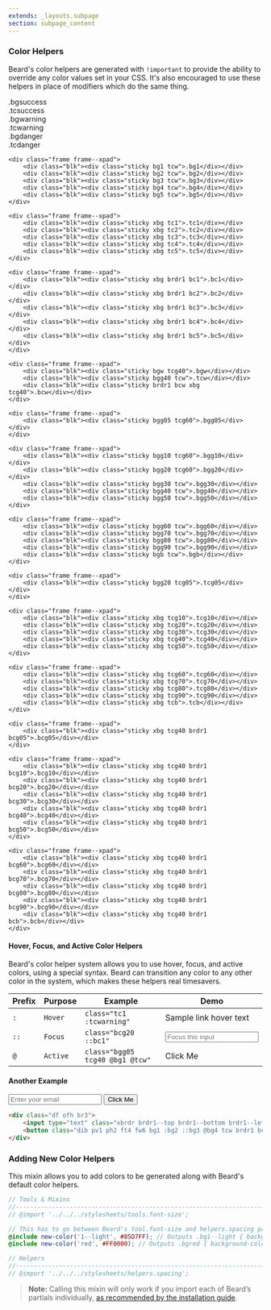 ```yaml
---
extends: _layouts.subpage
section: subpage_content
---
```


<h3 class="tcg50 ft7 md-ft10 fw3 mb2 md-mb4">Color Helpers</h3>
<p class="tcg50 ft5 fw3 mb4 md-mb6 lh2">Beard's color helpers are generated with <code>!important</code> to provide the ability to override any color values set in your CSS. It's also encouraged to use these helpers in place of modifiers which do the same thing.</p>

<div class="mb4 ph3">
    <div class="frame frame--xpad">
        <div class="blk6"><div class="sticky bgsuccess tcw">.bgsuccess</div></div>
        <div class="blk6"><div class="sticky xbg tcsuccess">.tcsuccess</div></div>
        <div class="blk6"><div class="sticky bgwarning tcw">.bgwarning</div></div>
        <div class="blk6"><div class="sticky xbg tcwarning">.tcwarning</div></div>
        <div class="blk6"><div class="sticky bgdanger tcw">.bgdanger</div></div>
        <div class="blk6"><div class="sticky xbg tcdanger">.tcdanger</div></div>
    </div>

    <div class="frame frame--xpad">
        <div class="blk"><div class="sticky bg1 tcw">.bg1</div></div>
        <div class="blk"><div class="sticky bg2 tcw">.bg2</div></div>
        <div class="blk"><div class="sticky bg3 tcw">.bg3</div></div>
        <div class="blk"><div class="sticky bg4 tcw">.bg4</div></div>
        <div class="blk"><div class="sticky bg5 tcw">.bg5</div></div>
    </div>

    <div class="frame frame--xpad">
        <div class="blk"><div class="sticky xbg tc1">.tc1</div></div>
        <div class="blk"><div class="sticky xbg tc2">.tc2</div></div>
        <div class="blk"><div class="sticky xbg tc3">.tc3</div></div>
        <div class="blk"><div class="sticky xbg tc4">.tc4</div></div>
        <div class="blk"><div class="sticky xbg tc5">.tc5</div></div>
    </div>

    <div class="frame frame--xpad">
        <div class="blk"><div class="sticky xbg brdr1 bc1">.bc1</div></div>
        <div class="blk"><div class="sticky xbg brdr1 bc2">.bc2</div></div>
        <div class="blk"><div class="sticky xbg brdr1 bc3">.bc3</div></div>
        <div class="blk"><div class="sticky xbg brdr1 bc4">.bc4</div></div>
        <div class="blk"><div class="sticky xbg brdr1 bc5">.bc5</div></div>
    </div>

    <div class="frame frame--xpad">
        <div class="blk"><div class="sticky bgw tcg40">.bgw</div></div>
        <div class="blk"><div class="sticky bgg40 tcw">.tcw</div></div>
        <div class="blk"><div class="sticky brdr1 bcw xbg tcg40">.bcw</div></div>
    </div>

    <div class="frame frame--xpad">
        <div class="blk"><div class="sticky bgg05 tcg60">.bgg05</div></div>
    </div>

    <div class="frame frame--xpad">
        <div class="blk"><div class="sticky bgg10 tcg60">.bgg10</div></div>
        <div class="blk"><div class="sticky bgg20 tcg60">.bgg20</div></div>
        <div class="blk"><div class="sticky bgg30 tcw">.bgg30</div></div>
        <div class="blk"><div class="sticky bgg40 tcw">.bgg40</div></div>
        <div class="blk"><div class="sticky bgg50 tcw">.bgg50</div></div>
    </div>

    <div class="frame frame--xpad">
        <div class="blk"><div class="sticky bgg60 tcw">.bgg60</div></div>
        <div class="blk"><div class="sticky bgg70 tcw">.bgg70</div></div>
        <div class="blk"><div class="sticky bgg80 tcw">.bgg80</div></div>
        <div class="blk"><div class="sticky bgg90 tcw">.bgg90</div></div>
        <div class="blk"><div class="sticky bgb tcw">.bgb</div></div>
    </div>

    <div class="frame frame--xpad">
        <div class="blk"><div class="sticky bgg20 tcg05">.tcg05</div></div>
    </div>

    <div class="frame frame--xpad">
        <div class="blk"><div class="sticky xbg tcg10">.tcg10</div></div>
        <div class="blk"><div class="sticky xbg tcg20">.tcg20</div></div>
        <div class="blk"><div class="sticky xbg tcg30">.tcg30</div></div>
        <div class="blk"><div class="sticky xbg tcg40">.tcg40</div></div>
        <div class="blk"><div class="sticky xbg tcg50">.tcg50</div></div>
    </div>

    <div class="frame frame--xpad">
        <div class="blk"><div class="sticky xbg tcg60">.tcg60</div></div>
        <div class="blk"><div class="sticky xbg tcg70">.tcg70</div></div>
        <div class="blk"><div class="sticky xbg tcg80">.tcg80</div></div>
        <div class="blk"><div class="sticky xbg tcg90">.tcg90</div></div>
        <div class="blk"><div class="sticky xbg tcb">.tcb</div></div>
    </div>

    <div class="frame frame--xpad">
        <div class="blk"><div class="sticky xbg tcg40 brdr1 bcg05">.bcg05</div></div>
    </div>

    <div class="frame frame--xpad">
        <div class="blk"><div class="sticky xbg tcg40 brdr1 bcg10">.bcg10</div></div>
        <div class="blk"><div class="sticky xbg tcg40 brdr1 bcg20">.bcg20</div></div>
        <div class="blk"><div class="sticky xbg tcg40 brdr1 bcg30">.bcg30</div></div>
        <div class="blk"><div class="sticky xbg tcg40 brdr1 bcg40">.bcg40</div></div>
        <div class="blk"><div class="sticky xbg tcg40 brdr1 bcg50">.bcg50</div></div>
    </div>

    <div class="frame frame--xpad">
        <div class="blk"><div class="sticky xbg tcg40 brdr1 bcg60">.bcg60</div></div>
        <div class="blk"><div class="sticky xbg tcg40 brdr1 bcg70">.bcg70</div></div>
        <div class="blk"><div class="sticky xbg tcg40 brdr1 bcg80">.bcg80</div></div>
        <div class="blk"><div class="sticky xbg tcg40 brdr1 bcg90">.bcg90</div></div>
        <div class="blk"><div class="sticky xbg tcg40 brdr1 bcb">.bcb</div></div>
    </div>
</div>

<h4 class="tcg50 ft7 fw3 mb2 md-mb4">Hover, Focus, and Active Color Helpers</h4>
<p class="tcg50 ft5 fw3 mb4 lh2">Beard's color helper system allows you to use hover, focus, and active colors, using a special syntax. Beard can transition any color to any other color in the system, which makes these helpers real timesavers.</p>

<table class="w100 mb6 ft4 tcg60 lh2">
    <thead>
        <tr class="brdr1--bottom bcg10">
            <th class="pv1">Prefix</th>
            <th class="pv1">Purpose</th>
            <th class="only-sm-dn pv1">Example</th>
            <th class="only-sm-dn pv1">Demo</td>
        </tr>
    </thead>
    <tbody>
    <tr class="brdr1--bottom bcg10">
        <td class="pv1"><code>:</code></td>
        <td class="pv1"><code>Hover</code></td>
        <td class="only-sm-dn pv1"><code>class="tc1 :tcwarning"</code></td>
        <td class="only-sm-dn pv1">
            <span class="pointer tc1 :tcwarning">Sample link hover text</span>
        </td>
    </tr>
    <tr class="brdr1--bottom bcg10">
        <td class="pv1"><code>::</code></td>
        <td class="pv1"><code>Focus</code></td>
        <td class="only-sm-dn pv1"><code>class="bcg20 ::bc1"</code></td>
        <td class="only-sm-dn pv1 tcg60 ::tcdanger">
            <input type="text" class="brdr1 bcg20 ::bc1 pv1 ph2 ft5" placeholder="Focus this input">
        </td>
    </tr>
    <tr class="brdr1--bottom bcg10">
        <td class="pv1"><code>@</code></td>
        <td class="pv1"><code>Active</code></td>
        <td class="only-sm-dn pv1"><code>class="bgg05 tcg40 @bg1 @tcw"</code></td>
        <td class="only-sm-dn pv1 tcg60 @tcdanger">
            <a class="pointer bgg05 tcg40 @bg1 @tcw ph2 pv1 ft4">Click Me</a>
        </td>
    </tr>
</tbody>
</table>

<h4 class="tcg50 ft7 fw3 mb2 md-mb4">Another Example</h4>

<div class="df aic jcc acc br3 bgg05 brdr1 bcg20 pv3 mb4">
    <div class="df ofh br3">
        <input type="text" class="xbrdr brdr1--top brdr1--bottom brdr1--left bcg20 ::bc1 ph2 ft4" placeholder="Enter your email">
        <button class="dib pv1 ph2 ft4 fw6 bg1 :bg2 ::bg3 @bg4 tcw brdr1 bc1">Click Me</button>
    </div>
</div>

```html
<div class="df ofh br3">
    <input type="text" class="xbrdr brdr1--top brdr1--bottom brdr1--left bcg20 ::bc1 ph2 ft4" placeholder="Enter your email">
    <button class="dib pv1 ph2 ft4 fw6 bg1 :bg2 ::bg3 @bg4 tcw brdr1 bc1">Click Me</button>
</div>
```

<a name="adding-new-color-helpers"></a>
<h3 class="tcg50 ft8 fw3 mb2 md-mb3">Adding New Color Helpers</h3>
<p class="tcg50 ft5 fw3 mb4 lh2">This mixin allows you to add colors to be generated along with Beard's default color helpers.</p>

```scss
// Tools & Mixins
//-------------------------------------------------------------------------- */
// @import '../../../stylesheets/tools.font-size';

// This has to go between Beard's tool.font-size and helpers.spacing partials
@include new-color('1--light', #85D7FF); // Outputs .bg1--light { background-color: #85D7FF !important }
@include new-color('red', #FF0000); // Outputs .bgred { background-color: #FF0000 !important }

// Helpers
//-------------------------------------------------------------------------- */
// @import '../../../stylesheets/helpers.spacing';
```

<blockquote class="bg1 br3 pv2 ph2 mb6">
<p class="tcw ft5 fw3 lh2"><strong>Note:</strong> Calling this mixin will only work if you import each of Beard&rsquo;s partials individually, <a href="/installation" class="tcw fw6">as recommended by the installation guide</a>.</p>
</blockquote>
